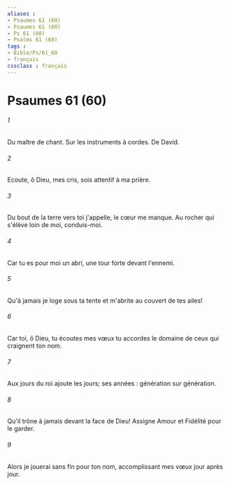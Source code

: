 ```yaml
---
aliases : 
- Psaumes 61 (60)
- Psaumes 61 (60)
- Ps 61 (60)
- Psalms 61 (60)
tags : 
- Bible/Ps/61_60
- français
cssclass : français
---
```


# Psaumes 61 (60)

###### 1
Du maître de chant. Sur les instruments à cordes. De David.
###### 2
Ecoute, ô Dieu, mes cris, sois attentif à ma prière.
###### 3
Du bout de la terre vers toi j'appelle, le cœur me manque. Au rocher qui s'élève loin de moi, conduis-moi.
###### 4
Car tu es pour moi un abri, une tour forte devant l'ennemi.
###### 5
Qu'à jamais je loge sous ta tente et m'abrite au couvert de tes ailes!
###### 6
Car toi, ô Dieu, tu écoutes mes vœux tu accordes le domaine de ceux qui craignent ton nom.
###### 7
Aux jours du roi ajoute les jours; ses années : génération sur génération.
###### 8
Qu'il trône à jamais devant la face de Dieu! Assigne Amour et Fidélité pour le garder.
###### 9
Alors je jouerai sans fin pour ton nom, accomplissant mes vœux jour après jour.
